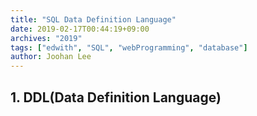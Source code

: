 ```yaml
---
title: "SQL Data Definition Language"
date: 2019-02-17T00:44:19+09:00
archives: "2019"
tags: ["edwith", "SQL", "webProgramming", "database"]
author: Joohan Lee
---
```


## 1. DDL(Data Definition Language)

